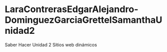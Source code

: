 # LaraContrerasEdgarAlejandro-DominguezGarciaGrettelSamanthaUnidad2
Saber Hacer Unidad 2 Sitios web dinámicos 
